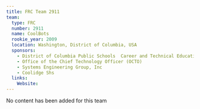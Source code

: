 ```yaml
---
title: FRC Team 2911
team:
  type: FRC
  number: 2911
  name: CoolBots
  rookie_year: 2009
  location: Washington, District of Columbia, USA
  sponsors:
    - District of Columbia Public Schools  Career and Technical Education
    - Office of the Chief Technology Officer (OCTO)
    - Systems Engineering Group, Inc
    - Coolidge Shs
  links:
    Website: 
---
```

No content has been added for this team